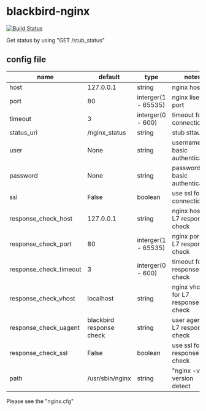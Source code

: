 blackbird-nginx
===============

[![Build Status](https://travis-ci.org/Vagrants/blackbird-nginx.png?branch=development)](https://travis-ci.org/Vagrants/blackbird-nginx)

Get status by using "GET /stub_status"

config file
-----------

| name                    | default        | type                | notes                               |
|-------------------------|----------------|---------------------|-------------------------------------|
| host                    | 127.0.0.1      | string              | nginx host                          |
| port                    | 80             | interger(1 - 65535) | nginx lisetn port                   |
| timeout                 | 3              | interger(0 - 600)   | timeout for connection              |
| status_uri              | /nginx_status  | string              | stub sttaus uri                     |
| user                    | None           | string              | username for basic authentication   |
| password                | None           | string              | password for basic authentication   |
| ssl                     | False          | boolean             | use ssl for connection              |
| response_check_host     | 127.0.0.1      | string              | nginx host for L7 response check    |
| response_check_port     | 80             | interger(1 - 65535) | nginx port for L7 response check    |
| response_check_timeout  | 3              | interger(0 - 600)   | timeout for L7 response check       |
| response_check_vhost    | localhost      | string              | nginx vhost for L7 response check   |
| response_check_uagent   | blackbird response check | string    | user agent for L7 response check    |
| response_check_ssl      | False          | boolean             | use ssl for L7 response check       |
| path                    | /usr/sbin/nginx| string              | "nginx -v" for version detect       |


Please see the "nginx.cfg"

